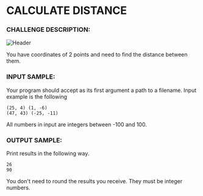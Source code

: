 # CALCULATE DISTANCE

### CHALLENGE DESCRIPTION:

![Header](https://www.codeeval.com/static/images/kbase/calculate_distance.png)

You have coordinates of 2 points and need to find the distance between them.

### INPUT SAMPLE:

Your program should accept as its first argument a path to a filename. Input example is the following

```
(25, 4) (1, -6)
(47, 43) (-25, -11)
```  
All numbers in input are integers between -100 and 100.

### OUTPUT SAMPLE:

Print results in the following way.

```
26
90
```  
You don't need to round the results you receive. They must be integer numbers.